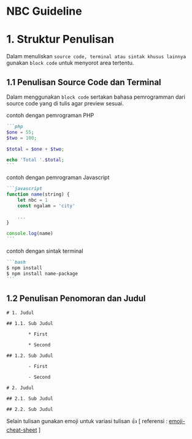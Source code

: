 # NBC Guideline
# 1. Struktur Penulisan
Dalam menuliskan `source code, terminal atau sintak khusus lainnya` gunakan `block code` untuk menyorot area tertentu.
## 1.1 Penulisan Source Code dan Terminal
Dalam menggunakan `block code` sertakan bahasa pemrogramman dari source code yang di tulis agar preview sesuai.

contoh dengan pemrograman PHP
````markdown
```php
$one = 55;
$two = 100;

$total = $one + $two;

echo 'Total '.$total;
```
````
contoh dengan pemrograman Javascript
````markdown
```javascript
function name(string) {
    let nbc = 1
    const ngalam = 'city'

    ...
}

console.log(name)
```
````
contoh dengan sintak terminal
````markdown
```bash
$ npm install
$ npm install name-package
```
````
## 1.2 Penulisan Penomoran dan Judul
```
# 1. Judul

## 1.1. Sub Judul

        * First

        * Second

## 1.2. Sub Judul

        - First

        - Second

# 2. Judul

## 2.1. Sub Judul

## 2.2. Sub Judul
```
Selain tulisan gunakan emoji untuk variasi tulisan :+1: [ referensi : [emoji-cheat-sheet](https://www.webfx.com/tools/emoji-cheat-sheet/) ]